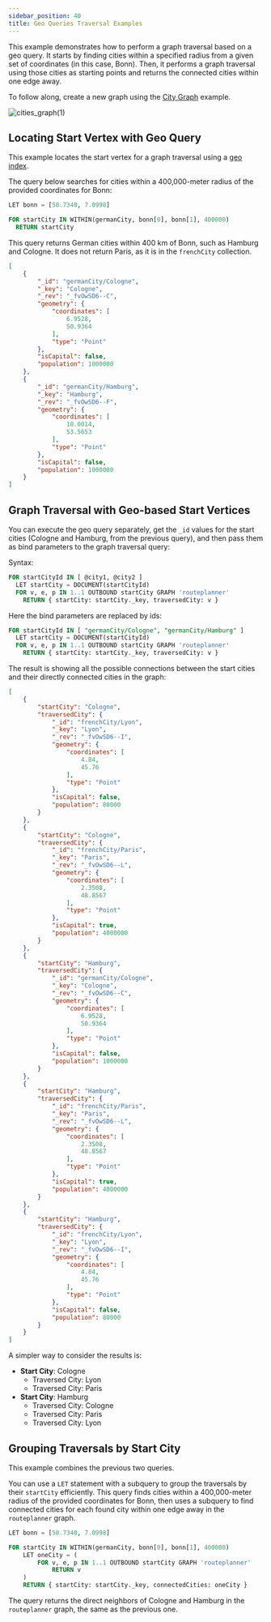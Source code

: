 ```yaml
---
sidebar_position: 40
title: Geo Queries Traversal Examples
---
```


This example demonstrates how to perform a graph traversal based on a geo query. It starts by finding cities within a specified radius from a given set of coordinates (in this case, Bonn). Then, it performs a graph traversal using those cities as starting points and returns the connected cities within one edge away.

To follow along, create a new graph using the [City Graph](sample-dataset-graphs#the-city-graph) example.

![cities_graph\(1\)](/img/graphs/cities_graph.png)

## Locating Start Vertex with Geo Query

This example locates the start vertex for a graph traversal using a [geo index](../../collections/indexing/geo-indexes).

The query below searches for cities within a 400,000-meter radius of the provided coordinates for Bonn:

```sql
LET bonn = [50.7340, 7.0998]

FOR startCity IN WITHIN(germanCity, bonn[0], bonn[1], 400000)
  RETURN startCity
```

This query returns German cities within 400 km of Bonn, such as Hamburg and Cologne. It does not return Paris, as it is in the `frenchCity` collection.

```json
[
	{
		"_id": "germanCity/Cologne",
		"_key": "Cologne",
		"_rev": "_fvOwSD6--C",
		"geometry": {
			"coordinates": [
				6.9528,
				50.9364
			],
			"type": "Point"
		},
		"isCapital": false,
		"population": 1000000
	},
	{
		"_id": "germanCity/Hamburg",
		"_key": "Hamburg",
		"_rev": "_fvOwSD6--F",
		"geometry": {
			"coordinates": [
				10.0014,
				53.5653
			],
			"type": "Point"
		},
		"isCapital": false,
		"population": 1000000
	}
]
```

## Graph Traversal with Geo-based Start Vertices

You can execute the geo query separately, get the `_id` values for the start cities (Cologne and Hamburg, from the previous query), and then pass them as bind parameters to the graph traversal query:

Syntax:

```sql
FOR startCityId IN [ @city1, @city2 ]
  LET startCity = DOCUMENT(startCityId)
  FOR v, e, p IN 1..1 OUTBOUND startCity GRAPH 'routeplanner'
    RETURN { startCity: startCity._key, traversedCity: v }
```

Here the bind parameters are replaced by ids:

```sql
FOR startCityId IN [ "germanCity/Cologne", "germanCity/Hamburg" ]
  LET startCity = DOCUMENT(startCityId)
  FOR v, e, p IN 1..1 OUTBOUND startCity GRAPH 'routeplanner'
    RETURN { startCity: startCity._key, traversedCity: v }
```

The result is showing all the possible connections between the start cities and their directly connected cities in the graph:

```json
[
	{
		"startCity": "Cologne",
		"traversedCity": {
			"_id": "frenchCity/Lyon",
			"_key": "Lyon",
			"_rev": "_fvOwSD6--I",
			"geometry": {
				"coordinates": [
					4.84,
					45.76
				],
				"type": "Point"
			},
			"isCapital": false,
			"population": 80000
		}
	},
	{
		"startCity": "Cologne",
		"traversedCity": {
			"_id": "frenchCity/Paris",
			"_key": "Paris",
			"_rev": "_fvOwSD6--L",
			"geometry": {
				"coordinates": [
					2.3508,
					48.8567
				],
				"type": "Point"
			},
			"isCapital": true,
			"population": 4000000
		}
	},
	{
		"startCity": "Hamburg",
		"traversedCity": {
			"_id": "germanCity/Cologne",
			"_key": "Cologne",
			"_rev": "_fvOwSD6--C",
			"geometry": {
				"coordinates": [
					6.9528,
					50.9364
				],
				"type": "Point"
			},
			"isCapital": false,
			"population": 1000000
		}
	},
	{
		"startCity": "Hamburg",
		"traversedCity": {
			"_id": "frenchCity/Paris",
			"_key": "Paris",
			"_rev": "_fvOwSD6--L",
			"geometry": {
				"coordinates": [
					2.3508,
					48.8567
				],
				"type": "Point"
			},
			"isCapital": true,
			"population": 4000000
		}
	},
	{
		"startCity": "Hamburg",
		"traversedCity": {
			"_id": "frenchCity/Lyon",
			"_key": "Lyon",
			"_rev": "_fvOwSD6--I",
			"geometry": {
				"coordinates": [
					4.84,
					45.76
				],
				"type": "Point"
			},
			"isCapital": false,
			"population": 80000
		}
	}
]
```

A simpler way to consider the results is:

- **Start City**: Cologne
  - Traversed City: Lyon
  - Traversed City: Paris
- **Start City**: Hamburg
  - Traversed City: Cologne
  - Traversed City: Paris
  - Traversed City: Lyon

## Grouping Traversals by Start City

This example combines the previous two queries.

You can use a `LET` statement with a subquery to group the traversals by their `startCity` efficiently. This query finds cities within a 400,000-meter radius of the provided coordinates for Bonn, then uses a subquery to find connected cities for each found city within one edge away in the `routeplanner` graph.

```sql
LET bonn = [50.7340, 7.0998]

FOR startCity IN WITHIN(germanCity, bonn[0], bonn[1], 400000)
    LET oneCity = (
        FOR v, e, p IN 1..1 OUTBOUND startCity GRAPH 'routeplanner'
            RETURN v
    )
    RETURN { startCity: startCity._key, connectedCities: oneCity }
```

The query returns the direct neighbors of Cologne and Hamburg in the `routeplanner` graph, the same as the previous one.
